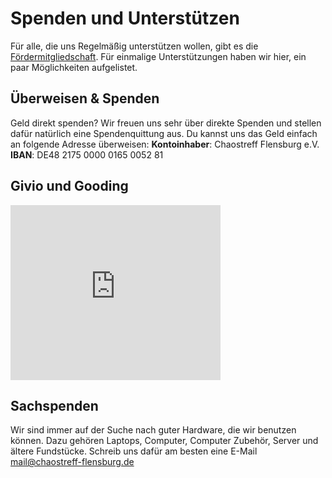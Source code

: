 ---
---

# Spenden und Unterstützen

Für alle, die uns Regelmäßig unterstützen wollen, gibt es die [Fördermitgliedschaft](wir.md). Für einmalige Unterstützungen haben wir hier, ein paar Möglichkeiten aufgelistet.

## Überweisen & Spenden

Geld direkt spenden? Wir freuen uns sehr über direkte Spenden und stellen dafür natürlich eine Spendenquittung aus. Du kannst uns das Geld einfach an folgende Adresse überweisen:
**Kontoinhaber**: Chaostreff Flensburg e.V.
**IBAN**: DE48 2175 0000 0165 0052 81

## Givio und Gooding

<iframe id="Gooding Banner-Widget" title="Gooding Banner-Widget" src="https://erweiterungen.gooding.de/app/widget/chaostreff-flensburg-e-v-62318/large-rectangle/tab/1/donations/1/v/1492766837.A2wEQYZCL3AZAE29rOQIvdQIj2nbdgPcBIT4GGmz8t9q5wpRwFNyfthUy4KcsjWyER9WXuQ0VGvZ04u2e6qVCK9Ga6aDqafB6KRuoyA44hpanfAO0HqyCAtEeeR4ICa3" name="Gooding Banner-Widget" scrolling="yes" width="336" height="280" frameborder="0"></iframe>

## Sachspenden

Wir sind immer auf der Suche nach guter Hardware, die wir benutzen können. Dazu gehören Laptops, Computer, Computer Zubehör, Server und ältere Fundstücke. Schreib uns dafür am besten eine E-Mail <mail@chaostreff-flensburg.de>
